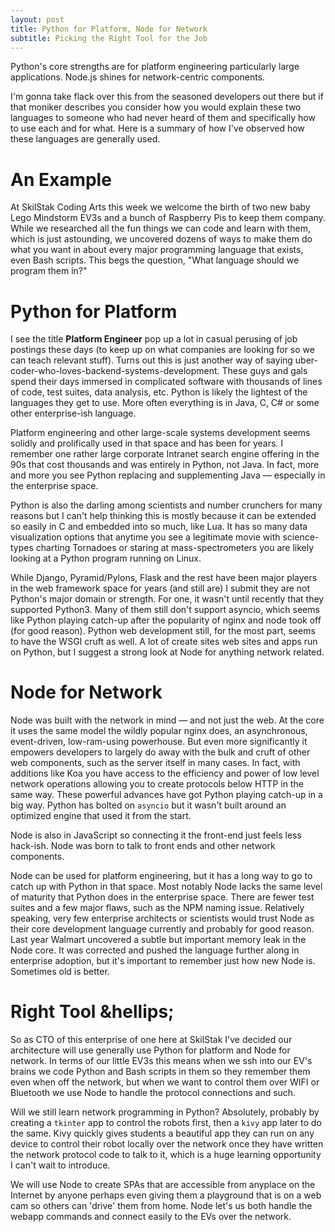 ```yaml
---
layout: post
title: Python for Platform, Node for Network
subtitle: Picking the Right Tool for the Job
---
```


Python's core strengths are for platform engineering particularly large
applications. Node.js shines for network-centric components.

I'm gonna take flack over this from the seasoned developers out there
but if that moniker describes you consider how you would explain these
two languages to someone who had never heard of them and specifically
how to use each and for what. Here is a summary of how I've observed
how these languages are generally used.

An Example
==========
At SkilStak Coding Arts this week we welcome the birth of two new baby Lego
Mindstorm EV3s and a bunch of Raspberry Pis to keep them company. While
we researched all the fun things we can code and learn with them, which
is just astounding, we uncovered dozens of ways to make them do what
you want in about every major programming language that exists, even
Bash scripts. This begs the question, "What language should we program
them in?"

Python for Platform
===================
I see the title **Platform Engineer** pop up a lot in casual perusing of
job postings these days (to keep up on what companies are looking for
so we can teach relevant stuff). Turns out this is just another way of
saying uber-coder-who-loves-backend-systems-development. These guys and
gals spend their days immersed in complicated software with thousands
of lines of code, test suites, data analysis, etc. Python is likely the
lightest of the languages they get to use. More often everything is in
Java, C, C# or some other enterprise-ish language.

Platform engineering and other large-scale systems development seems
solidly and prolifically used in that space and has been for years.
I remember one rather large corporate Intranet search engine offering in
the 90s that cost thousands and was entirely in Python, not Java. In fact,
more and more you see Python replacing and supplementing Java &mdash;
especially in the enterprise space.

Python is also the darling among scientists and number crunchers for
many reasons but I can't help thinking this is mostly because it can be
extended so easily in C and embedded into so much, like Lua. It has so
many data visualization options that anytime you see a legitimate movie
with science-types charting Tornadoes or staring at mass-spectrometers
you are likely looking at a Python program running on Linux.

While Django, Pyramid/Pylons, Flask and the rest have been major players
in the web framework space for years (and still are) I submit they are
not Python's major domain or strength. For one, it wasn't until recently
that they supported Python3. Many of them still don't support asyncio,
which seems like Python playing catch-up after the popularity of nginx
and node took off (for good reason). Python web development still,
for the most part, seems to have the WSGI cruft as well. A lot of create
sites web sites and apps run on Python, but I suggest a strong look at Node
for anything network related.

Node for Network
================
Node was built with the network in mind &mdash; and not just the
web. At the core it uses the same model the wildly popular nginx does,
an asynchronous, event-driven, low-ram-using powerhouse. But even more
significantly it empowers developers to largely do away with the bulk and
cruft of other web components, such as the server itself in many cases. In
fact, with additions like Koa you have access to the efficiency and power
of low level network operations allowing you to create protocols below
HTTP in the same way. These powerful advances have got Python playing
catch-up in a big way. Python has bolted on `asyncio` but it wasn't built
around an optimized engine that used it from the start.

Node is also in JavaScript so connecting it the front-end just feels
less hack-ish. Node was born to talk to front ends and other network
components.

Node can be used for platform engineering, but it has a long way to go to
catch up with Python in that space. Most notably Node lacks the same level
of maturity that Python does in the enterprise space. There are fewer test
suites and a few major flaws, such as the NPM naming issue. Relatively
speaking, very few enterprise architects or scientists would trust Node as
their core development language currently and probably for good reason.
Last year Walmart uncovered a subtle but important memory leak in the
Node core. It was corrected and pushed the language further along in
enterprise adoption, but it's important to remember just how new Node
is. Sometimes old is better.

Right Tool &hellips;
====================
So as CTO of this enterprise of one here at SkilStak I've decided our
architecture will use generally use Python for platform and Node for
network. In terms of our little EV3s this means when we ssh into our
EV's brains we code Python and Bash scripts in them so they remember
them even when off the network, but when we want to control them over
WIFI or Bluetooth we use Node to handle the protocol connections and
such. 

Will we still learn network programming in Python? Absolutely, probably
by creating a `tkinter` app to control the robots first, then a `kivy`
app later to do the same. Kivy quickly gives students a beautiful app
they can run on any device to control their robot locally over the
network once they have written the network protocol code to talk to it,
which is a huge learning opportunity I can't wait to introduce.

We will use Node to create SPAs that are accessible from anyplace on the
Internet by anyone perhaps even giving them a playground that is on a web
cam so others can 'drive' them from home. Node let's us both handle the
webapp commands and connect easily to the EVs over the network.
